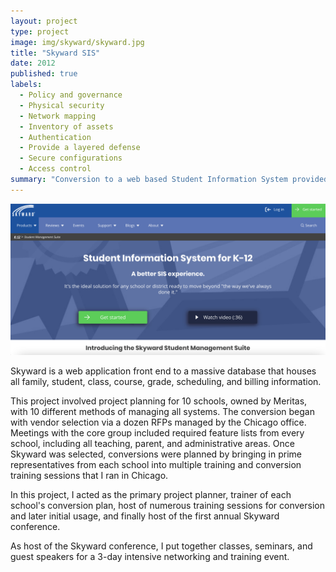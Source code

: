 ```yaml
---
layout: project
type: project
image: img/skyward/skyward.jpg
title: "Skyward SIS"
date: 2012
published: true
labels:
  - Policy and governance
  - Physical security
  - Network mapping
  - Inventory of assets
  - Authentication
  - Provide a layered defense
  - Secure configurations
  - Access control
summary: "Conversion to a web based Student Information System provided by Skyward."
---
```


<img class="img-fluid" src="../img/skyward/skyward.jpg">

Skyward is a web application front end to a massive database that houses all family, student, class, course, grade, scheduling, and billing information.

This project involved project planning for 10 schools, owned by Meritas, with 10 different methods of managing all systems. The conversion began with vendor selection via a dozen RFPs managed by the Chicago office. Meetings with the core group included required feature lists from every school, including all teaching, parent, and administrative areas. Once Skyward was selected, conversions were planned by bringing in prime representatives from each school into multiple training and conversion training sessions that I ran in Chicago.

In this project, I acted as the primary project planner, trainer of each school's conversion plan, host of numerous training sessions for conversion and later initial usage, and finally host of the first annual Skyward conference.

As host of the Skyward conference, I put together classes, seminars, and guest speakers for a 3-day intensive networking and training event.
